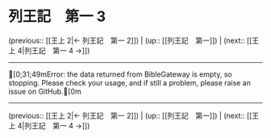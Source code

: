 # 列王記　第一 3

(previous:: [[王上 2|← 列王記　第一 2]]) | (up:: [[列王記　第一]]) | (next:: [[王上 4|列王記　第一 4 →]])

***
[0;31;49mError: the data returned from BibleGateway is empty, so stopping. Please check your usage, and if still a problem, please raise an issue on GitHub.[0m

***

(previous:: [[王上 2|← 列王記　第一 2]]) | (up:: [[列王記　第一]]) | (next:: [[王上 4|列王記　第一 4 →]])
